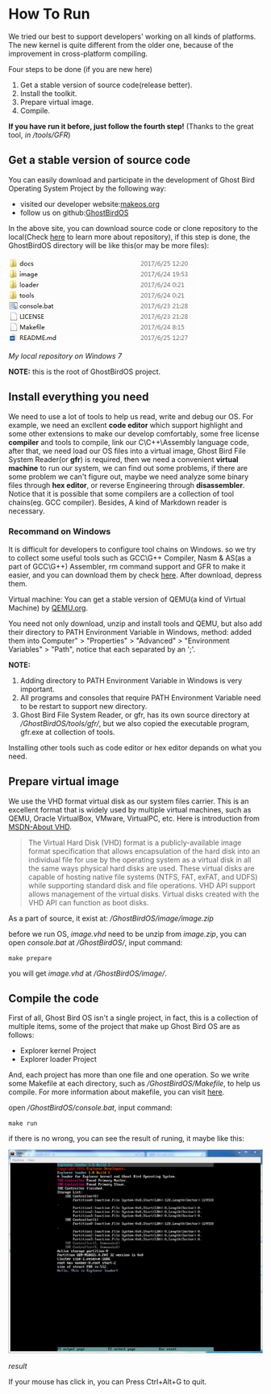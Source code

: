# How To Run #

We tried our best to support developers' working on all kinds of platforms.
The new kernel is quite different from the older one, because of the improvement in cross-platform compiling.

Four steps to be done (if you are new here)
1. Get a stable version of source code(release better).
2. Install the toolkit.
3. Prepare virtual image.
4. Compile.

**If you have run it before, just follow the fourth step!**
(Thanks to the great tool, _in /tools/GFR_)

## Get a stable version of source code ##

You can easily download and participate in the development of Ghost Bird Operating System Project by the following way:

- visited our developer website:[makeos.org](http://makeos.org)
- follow us on github:[GhostBirdOS](https://github.com/GhostBirdOperatingSystemProject/GhostBirdOS)

In the above site, you can download source code or clone repository to the local(Check [here](https://help.github.com/categories/creating-cloning-and-archiving-repositories/ "Creating, cloning, and archiving repositories") to learn more about repository), if this step is done, the GhostBirdOS directory will be like this(or may be more files):

![Source](Source.PNG "My local repository on Windows 7")

*My local repository on Windows 7*

**NOTE:** this is the root of GhostBirdOS project.

## Install everything you need ##

We need to use a lot of tools to help us read, write and debug our OS. For example, we need an excllent **code editor** which support highlight and some other extensions to make our develop comfortably, some free license **compiler** and tools to compile, link our C\C++\Assembly language code, after that, we need load our OS files into a virtual image, Ghost Bird File System Reader(or **gfr**) is required, then we need a convenient **virtual machine** to run our system, we can find out some problems, if there are some problem we can't figure out, maybe we need analyze some binary files through **hex editor**, or reverse Engineering through **disassembler**. Notice that it is possible that some compilers are a collection of tool chains(eg. GCC compiler). Besides, A kind of Markdown reader is necessary.

### Recommand on Windows ###

It is difficult for developers to configure tool chains on Windows. so we try to collect some useful tools such as GCC\G++ Compiler, Nasm & AS(as a part of GCC\G++) Assembler, rm command support and GFR to make it easier, and you can download them by check [here](https://github.com/MakeOS/tools/releases "tools"). After download, depress them.

Virtual machine: You can get a stable version of QEMU(a kind of Virtual Machine) by [QEMU.org](http://QEMU.org).

You need not only download, unzip and install tools and QEMU, but also add their directory to PATH Environment Variable in Windows, method: added them into Computer" > "Properties" > "Advanced" > "Environment Variables" > "Path", notice that each separated by an ';'.

**NOTE:**

1. Adding directory to PATH Environment Variable in Windows is very important.
2. All programs and consoles that require PATH Environment Variable need to be restart to support new directory.
3. Ghost Bird File System Reader, or gfr, has its own source directory at */GhostBirdOS/tools/gfr/*, but we also copied the executable program, gfr.exe at collection of tools.

Installing other tools such as code editor or hex editor depands on what you need.

## Prepare virtual image ##

We use the VHD format virtual disk as our system files carrier. This is an excellent format that is widely used by multiple virtual machines, such as QEMU, Oracle VirtualBox, VMware, VirtualPC, etc. Here is introduction from [MSDN-About VHD](https://msdn.microsoft.com/en-us/library/windows/desktop/dd323654(v=vs.85).aspx "About VHD").

> The Virtual Hard Disk (VHD) format is a publicly-available image format specification that allows encapsulation of the hard disk into an individual file for use by the operating system as a virtual disk in all the same ways physical hard disks are used. These virtual disks are capable of hosting native file systems (NTFS, FAT, exFAT, and UDFS) while supporting standard disk and file operations. VHD API support allows management of the virtual disks. Virtual disks created with the VHD API can function as boot disks.


As a part of source, it exist at: */GhostBirdOS/image/image.zip*

before we run OS, *image.vhd* need to be unzip from *image.zip*, you can open  *console.bat* at */GhostBirdOS/*, input command:

    make prepare

you will get *image.vhd* at */GhostBirdOS/image/*.

## Compile the code ##

First of all, Ghost Bird OS isn't a single project, in fact, this is a collection of multiple items, some of the project that make up Ghost Bird OS are as follows:

- Explorer kernel Project
- Explorer loader Project

And, each project has more than one file and one operation. So we write some Makefile at each directory, such as */GhostBirdOS/Makefile*, to help us compile. For more information about makefile, you can visit [here](http://www.gnu.org/software/make/manual/make.html "GNU - make").

open */GhostBirdOS/console.bat*, input command:

    make run

if there is no wrong, you can see the result of runing, it maybe like this:

![Result](result.PNG)

*result*

If your mouse has click in, you can Press Ctrl+Alt+G to quit.

